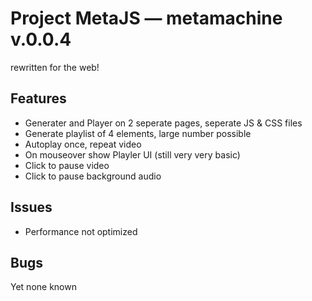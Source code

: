 # Project MetaJS — metamachine v.0.0.4
rewritten for the web!

## Features
- Generater and Player on 2 seperate pages, seperate JS & CSS files
- Generate playlist of 4 elements, large number possible
- Autoplay once, repeat video
- On mouseover show Playler UI (still very very basic)
- Click to pause video
- Click to pause background audio
## Issues
- Performance not optimized

## Bugs
Yet none known
